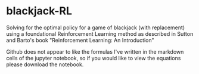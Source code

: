 # blackjack-RL
Solving for the optimal policy for a game of blackjack (with replacement) using a foundational Reinforcement Learning method as described in Sutton and Barto's book "Reinforcement Learning: An Introduction"

Github does not appear to like the formulas I've written in the markdown cells of the jupyter notebook, so if you would like to view the equations please download the notebook.
